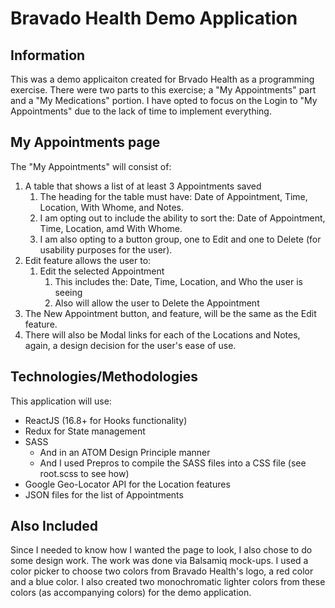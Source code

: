 # Bravado Health Demo Application

## Information
This was a demo applicaiton created for Brvado Health as a programming exercise. There were two parts to this exercise; a "My Appointments" part and a "My Medications" portion. I have opted to focus on the Login to "My Appointments" due to the lack of time to implement everything.

## My Appointments page
The "My Appointments" will consist of:
1. A table that shows a list of at least 3 Appointments saved
    1. The heading for the table must have: Date of Appointment, Time, Location, With Whome, and Notes.
    2. I am opting out to include the ability to sort the: Date of Appointment, Time,  Location, amd With Whome.
    3. I am also opting to a button group, one to Edit and one to Delete (for usability purposes for the user).
2. Edit feature allows the user to:
    1. Edit the selected Appointment 
        1. This includes the: Date, Time, Location, and Who the user is seeing
        2. Also will allow the user to Delete the Appointment
3. The New Appointment button, and feature, will be the same as the Edit feature.
4. There will also be Modal links for each of the Locations and Notes, again, a design decision for the user's ease of use.

## Technologies/Methodologies
This application will use:
- ReactJS (16.8+ for Hooks functionality)
- Redux for State management
- SASS 
    - And in an ATOM Design Principle manner
    - And I used Prepros to compile the SASS files into a CSS file (see root.scss to see how)
- Google Geo-Locator API for the Location features
- JSON files for the list of Appointments 

## Also Included
Since I needed to know how I wanted the page to look, I also chose to do some design work. The work was done via Balsamiq mock-ups. I used a color picker to choose two colors from Bravado Health's logo, a red color and a blue color. I also created two monochromatic lighter colors from these colors (as accompanying colors) for the demo application. 

